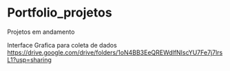 # Portfolio_projetos
Projetos em andamento

Interface Grafica para coleta de dados
https://drive.google.com/drive/folders/1oN4BB3EeQREWdlfNIscYU7Fe7j7lrsL1?usp=sharing

